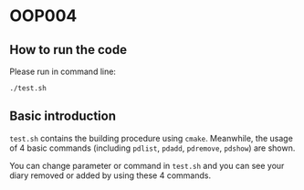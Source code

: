 # OOP004
## How to run the code
Please run in command line:
```
./test.sh
```

## Basic introduction
`test.sh` contains the building procedure using `cmake`. Meanwhile, the usage of 4 basic commands (including `pdlist`, `pdadd`, `pdremove`, `pdshow`) are shown.

You can change parameter or command in `test.sh` and you can see your diary removed or added by using these 4 commands.